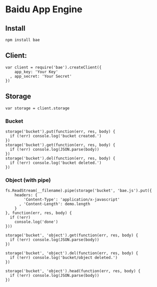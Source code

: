 # Baidu App Engine

## Install

    npm install bae

## Client:

    var client = require('bae').createClient({
        app_key: 'Your Key'
      , app_secret: 'Your Secret'
    })

## Storage

    var storage = client.storage

### Bucket

    storage('bucket').put(function(err, res, body) {
      if (!err) console.log('bucket created.')
    })
    storage('bucket').get(function(err, res, body) {
      if (!err) console.log(JSON.parse(body))
    })
    storage('bucket').del(function(err, res, body) {
      if (!err) console.log('bucket deleted.')
    })

### Object (with pipe)

    fs.ReadStream(__filename).pipe(storage('bucket', 'bae.js').put({
        headers: {
            'Content-Type': 'application/x-javascript'
          , 'Content-Length': demo.length
        }
    }, function(err, res, body) {
      if (!err)
        console.log('done')
    }))

    storage('bucket', 'object').get(function(err, res, body) {
      if (!err) console.log(JSON.parse(body))
    })

    storage('bucket', 'object').del(function(err, res, body) {
      if (!err) console.log('bucket/object deleted.')
    })

    storage('bucket', 'object').head(function(err, res, body) {
      if (!err) console.log(JSON.parse(body))
    })
